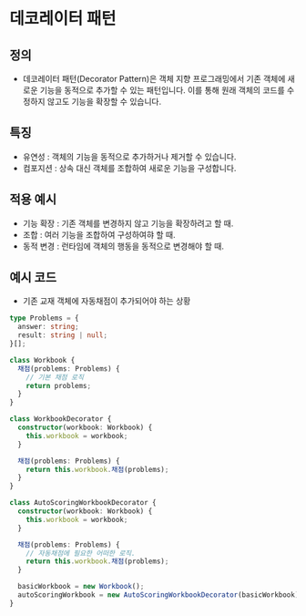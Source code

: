 # 데코레이터 패턴

## 정의

- 데코레이터 패턴(Decorator Pattern)은 객체 지향 프로그래밍에서 기존 객체에 새로운 기능을 동적으로 추가할 수 있는 패턴입니다. 이를 통해 원래 객체의 코드를 수정하지 않고도 기능을 확장할 수 있습니다.

## 특징

- 유연성 : 객체의 기능을 동적으로 추가하거나 제거할 수 있습니다.
- 컴포지션 : 상속 대신 객체를 조합하여 새로운 기능을 구성합니다.

## 적용 예시

- 기능 확장 : 기존 객체를 변경하지 않고 기능을 확장하려고 할 때.
- 조합 : 여러 기능을 조합하여 구성하여햐 할 때.
- 동적 변경 : 런타임에 객체의 행동을 동적으로 변경해야 할 때.

## 예시 코드

- 기존 교재 객체에 자동채점이 추가되어야 하는 상황

```ts
type Problems = {
  answer: string;
  result: string | null;
}[];

class Workbook {
  채점(problems: Problems) {
    // 기본 채점 로직
    return problems;
  }
}

class WorkbookDecorator {
  constructor(workbook: Workbook) {
    this.workbook = workbook;
  }

  채점(problems: Problems) {
    return this.workbook.채점(problems);
  }
}

class AutoScoringWorkbookDecorator {
  constructor(workbook: Workbook) {
    this.workbook = workbook;
  }

  채점(problems: Problems) {
    // 자동채점에 필요한 어떠한 로직.
    return this.workbook.채점(problems);
  }

  basicWorkbook = new Workbook();
  autoScoringWorkbook = new AutoScoringWorkbookDecorator(basicWorkbook);
}
```
